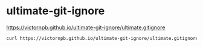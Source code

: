 # ultimate-git-ignore


https://victornpb.github.io/ultimate-git-ignore/ultimate.gitignore


```sh
curl https://victornpb.github.io/ultimate-git-ignore/ultimate.gitignore
```

